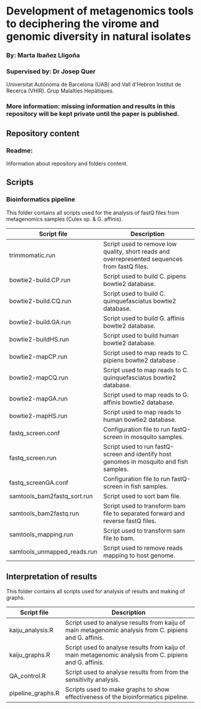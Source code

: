 # Development of metagenomics tools to deciphering the virome and genomic diversity in natural isolates

### By: Marta Ibañez Lligoña

### Supervised by: Dr Josep Quer

Universitat Autònoma de Barcelona (UAB) and Vall d'Hebron Institut de Recerca (VHIR). Grup Malalties Hepàtiques.

### More information: missing information and results in this repository will be kept private until the paper is published. 
## Repository content

### Readme: 
Information about repository and folders content.

## Scripts ##
### Bioinformatics pipeline ###
This folder contains all scripts used for the analysis of fastQ files from metagenomics samples (Culex sp. & G. affinis).

| Script file | Description | 
| ----------------------------- | ----------------------- | 
trimmomatic.run | Script used to remove low quality, short reads and overrepresented sequences from fastQ files. | 
bowtie2-build.CP.run | Script used to build C. pipens bowtie2 database. |
bowtie2-build.CQ.run | Script used to build C. quinquefasciatus bowtie2 database. | 
bowtie2-build.GA.run | Script used to build G. affinis bowtie2 database. |
bowtie2-buildHS.run | Script used to build human bowtie2 database. |
bowtie2-mapCP.run | Script used to map reads to C. pipiens bowtie2 database . |
bowtie2-mapCQ.run | Script used to map reads to C. quinquefasciatus bowtie2 database. |
bowtie2-mapGA.run | Script used to map reads to G. affinis bowtie2 database. |
bowtie2-mapHS.run | Script used to map reads to human bowtie2 database. |
fastq_screen.conf | Configuration file to run fastQ-screen in mosquito samples. |
fastq_screen.run | Script used to run fastQ-screen and identify host genomes in mosquito and fish samples. |
fastq_screenGA.conf |Configuration file to run fastQ-screen in fish samples. |
samtools_bam2fastq_sort.run | Script used to sort bam file. |
samtools_bam2fastq.run | Script used to transform bam file to separated forward and reverse fastQ files. |
samtools_mapping.run | Script used to transform sam file to bam. |
samtools_unmapped_reads.run | Script used to remove reads mapping to host genome. |

## Interpretation of results ##
This folder contains all scripts used for analysis of results and making of graphs.

| Script file | Description | 
| ----------------------------- | ----------------------- | 
kaiju_analysis.R | Script used to analyse results from kaiju of main metagenomic analysis from C. pipiens and G. affinis. | 
kaiju_graphs.R | Script used to analyse results from kaiju of main metagenomic analysis from C. pipiens and G. affinis. | 
QA_control.R | Script used to analyse results from from the sensitivity analysis. | 
pipeline_graphs.R | Scripts used to make graphs to show effectiveness of the bioinformatics pipeline. |
